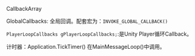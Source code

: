 CallbackArray

GlobalCallbacks: 全局回调。配套宏为：`INVOKE_GLOBAL_CALLBACK()`

`PlayerLoopCallbacks gPlayerLoopCallbacks;`:是Unity Player循环Callback。

计时器：Application.TickTimer() 在MainMessageLoop()中调用。